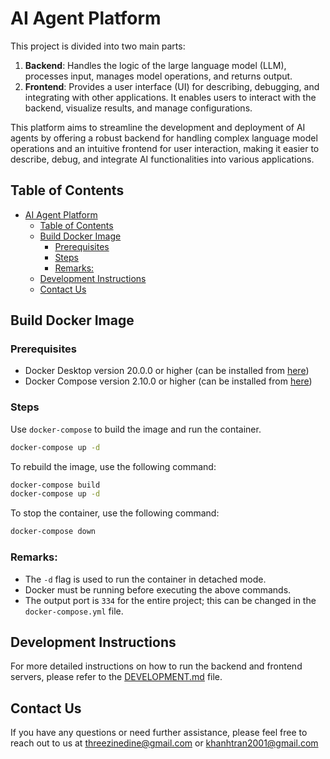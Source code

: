 # AI Agent Platform

This project is divided into two main parts:

1. **Backend**: Handles the logic of the large language model (LLM), processes input, manages model operations, and returns output.
2. **Frontend**: Provides a user interface (UI) for describing, debugging, and integrating with other applications. It enables users to interact with the backend, visualize results, and manage configurations.

This platform aims to streamline the development and deployment of AI agents by offering a robust backend for handling complex language model operations and an intuitive frontend for user interaction, making it easier to describe, debug, and integrate AI functionalities into various applications.

## Table of Contents

- [AI Agent Platform](#ai-agent-platform)
  - [Table of Contents](#table-of-contents)
  - [Build Docker Image](#build-docker-image)
    - [Prerequisites](#prerequisites)
    - [Steps](#steps)
    - [Remarks:](#remarks)
  - [Development Instructions](#development-instructions)
  - [Contact Us](#contact-us)

## Build Docker Image

### Prerequisites

-   Docker Desktop version 20.0.0 or higher (can be installed from [here](https://www.docker.com/products/docker-desktop))
-   Docker Compose version 2.10.0 or higher (can be installed from [here](https://docs.docker.com/compose/install/))

### Steps

Use `docker-compose` to build the image and run the container.

```sh
docker-compose up -d
```

To rebuild the image, use the following command:

```sh
docker-compose build
docker-compose up -d
```

To stop the container, use the following command:

```sh
docker-compose down
```

### Remarks:

-   The `-d` flag is used to run the container in detached mode.
-   Docker must be running before executing the above commands.
-   The output port is `334` for the entire project; this can be changed in the `docker-compose.yml` file.

## Development Instructions

For more detailed instructions on how to run the backend and frontend servers, please refer to the [DEVELOPMENT.md](DEVELOPMENT.md) file.

## Contact Us

If you have any questions or need further assistance, please feel free to reach out to us at [threezinedine@gmail.com](mailto:threezinedine@gmail.com) or [khanhtran2001@gmail.com](mailto:khanhtran2001@gmail.com)
